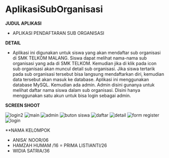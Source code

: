 # AplikasiSubOrganisasi

**JUDUL APLIKASI**
- APLIKASI PENDAFTARAN SUB ORGANISASI

**DETAIL**
- Aplikasi ini digunakan untuk siswa yang akan mendaftar sub organisasi di SMK TELKOM MALANG. Siswa dapat melihat nama-nama sub organisasi yang ada di SMK TELKOM. Kemudian jika di klik pada icon sub organisasi akan muncul detail sub organisasi. Jika siswa tertarik pada sub organisasi tersebut bisa langsung mendaftarkan diri, kemudian data tersebut akan masuk ke database. Aplikasi ini menggunakan database MySQL. Kemudian ada admin. Admin disini gunanya untuk melihat daftar nama siswa dalam sub organisasi. Disini hanya menggunakan satu akun untuk bisa login sebagai admin.

**SCREEN SHOOT**

![login2](https://cloud.githubusercontent.com/assets/22114056/20958208/00dd0a3c-bc87-11e6-9ce1-329cd5091589.JPG)
![main](https://cloud.githubusercontent.com/assets/22114056/20958209/00defd7e-bc87-11e6-8c0f-b9a327c7cade.JPG)
![admin](https://cloud.githubusercontent.com/assets/22114056/20958210/00e20d02-bc87-11e6-8ff5-afc9be5be438.JPG)
![buton siswa](https://cloud.githubusercontent.com/assets/22114056/20958211/00e618f2-bc87-11e6-97df-7492f632d1a6.JPG)
![daftar](https://cloud.githubusercontent.com/assets/22114056/20958212/00eaa160-bc87-11e6-8478-b1d87b69a5ae.JPG)
![detail](https://cloud.githubusercontent.com/assets/22114056/20958213/01168794-bc87-11e6-9ff7-4b992298b50f.JPG)
![form register](https://cloud.githubusercontent.com/assets/22114056/20958214/011a0216-bc87-11e6-93a5-4ac310179060.JPG)
![login](https://cloud.githubusercontent.com/assets/22114056/20958215/011cad04-bc87-11e6-9a36-211c4628287d.JPG)

**NAMA KELOMPOK
- ANISA' NOOR/06
- HAMZAH HUMAM /16
= PRIMA LISTIANTI/26
- WIDIA SATRIA/36
